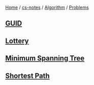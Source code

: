 [Home](https://mengxianbin.github.io) /
[cs-notes](https://mengxianbin.github.io/cs-notes/site) /
[Algorithm](https://mengxianbin.github.io/cs-notes/site/Algorithm) /
[Problems](https://mengxianbin.github.io/cs-notes/site/Algorithm/Problems)

## [GUID](https://mengxianbin.github.io/cs-notes/site/Algorithm/Problems/GUID/)

## [Lottery](https://mengxianbin.github.io/cs-notes/site/Algorithm/Problems/Lottery/)

## [Minimum Spanning Tree](https://mengxianbin.github.io/cs-notes/site/Algorithm/Problems/Minimum%20Spanning%20Tree/)

## [Shortest Path](https://mengxianbin.github.io/cs-notes/site/Algorithm/Problems/Shortest%20Path/)
